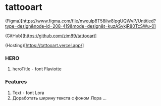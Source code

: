 # tattooart

(Figma)[https://www.figma.com/file/nweulp8T58ilw8IpgUQWvP/Untitled?type=design&node-id=208-419&mode=design&t=kuzASykjR80TcSWu-0]

(GitHub)[https://github.com/zim89/tattooart]

(Hosting)[https://tattooart.vercel.app/]

### HERO

1. heroTitle - font Flaviotte

### Features

1. Text - font Lora
2. Доработать ширину текста с фоном Лора ...
